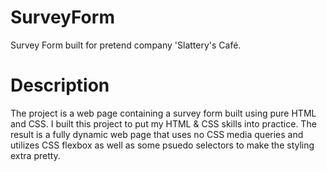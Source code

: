 # SurveyForm
Survey Form built for pretend company 'Slattery's Café.

# Description
The project is a web page containing a survey form built using pure HTML and CSS.
I built this project to put my HTML & CSS skills into practice. The result is a fully dynamic web page that uses no CSS media queries and utilizes CSS flexbox as well as some psuedo selectors to make the styling extra pretty.
